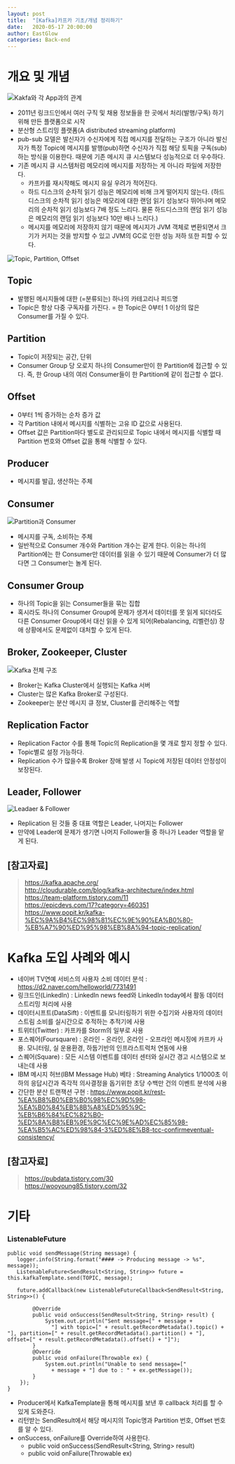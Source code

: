 ```yaml
---
layout: post
title:  "[Kafka]카프카 기초/개념 정리하기"
date:   2020-05-17 20:00:00
author: EastGlow
categories: Back-end
---
```


# 개요 및 개념

![Kakfa와 각 App과의 관계](https://kafka.apache.org/25/images/kafka-apis.png)

* 2011년 링크드인에서 여러 구직 및 채용 정보들을 한 곳에서 처리(발행/구독) 하기 위해 만든 플랫폼으로 시작
* 분산형 스트리밍 플랫폼(A distributed streaming platform)
* pub-sub 모델은 발신자가 수신자에게 직접 메시지를 전달하는 구조가 아니라 발신자가 특정 Topic에 메시지를 발행(pub)하면 수신자가 직접 해당 토픽을 구독(sub)하는 방식을 이용한다. 때문에 기존 메시지 큐 시스템보다 성능적으로 더 우수하다.
* 기존 메시지 큐 시스템처럼 메모리에 메시지를 저장하는 게 아니라 파일에 저장한다.
	* 카프카를 재시작해도 메시지 유실 우려가 적어진다.
	* 하드 디스크의 순차적 읽기 성능은 메모리에 비해 크게 떨어지지 않는다. (하드디스크의 순차적 읽기 성능은 메모리에 대한 랜덤 읽기 성능보다 뛰어나며 메모리의 순차적 읽기 성능보다 7배 정도 느리다. 물론 하드디스크의 랜덤 읽기 성능은 메모리의 랜덤 읽기 성능보다 10만 배나 느리다.)
	* 메시지를 메모리에 저장하지 않기 때문에 메시지가 JVM 객체로 변환되면서 크기가 커지는 것을 방지할 수 있고 JVM의 GC로 인한 성능 저하 또한 피할 수 있다.

![Topic, Partition, Offset](https://t1.daumcdn.net/cfile/tistory/991DC6345C3FE33B0B)

## Topic

* 발행된 메시지들에 대한 (=분류되는) 하나의 카테고리나 피드명
* Topic은 항상 다중 구독자를 가진다. = 한 Topic은 0부터 1 이상의 많은 Consumer를 가질 수 있다.

## Partition

* Topic이 저장되는 공간, 단위
* Consumer Group 당 오로지 하나의 Consumer만이 한 Partition에 접근할 수 있다. 즉, 한 Group 내의 여러 Consumer들이 한 Partition에 같이 접근할 수 없다.

## Offset

* 0부터 1씩 증가하는 순차 증가 값
* 각 Partition 내에서 메시지를 식별하는 고유 ID 값으로 사용된다.
* Offset 값은 Partition마다 별도로 관리되므로 Topic 내에서 메시지를 식별할 때 Partition 번호와 Offset 값을 통해 식별할 수 있다.

## Producer

* 메시지를 발급, 생산하는 주체

## Consumer

![Partition과 Consumer](https://t1.daumcdn.net/cfile/tistory/998EDC3A5C3FE33B0F)

* 메시지를 구독, 소비하는 주체
* 일반적으로 Consumer 개수와 Partition 개수는 같게 한다. 이유는 하나의 Partition에는 한 Consumer만 데이터를 읽을 수 있기 때문에 Consumer가 더 많다면 그 Consumer는 놀게 된다.

## Consumer Group

* 하나의 Topic을 읽는 Consumer들을 묶는 집합
* 혹시라도 하나의 Consumer Group에 문제가 생겨서 데이터를 못 읽게 되더라도 다른 Consumer Group에서 대신 읽을 수 있게 되어(Rebalancing, 리벨런싱) 장애 상황에서도 문제없이 대처할 수 있게 된다.

## Broker, Zookeeper, Cluster

![Kafka 전체 구조](https://t1.daumcdn.net/cfile/tistory/270D49435509151E2A)

* Broker는 Kafka Cluster에서 실행되는 Kafka 서버
* Cluster는 많은 Kafka Broker로 구성된다.
* Zookeeper는 분산 메시지 큐 정보, Cluster를 관리해주는 역할

## Replication Factor

* Replication Factor 수를 통해 Topic의 Replication을 몇 개로 할지 정할 수 있다.
* Topic별로 설정 가능하다.
* Replication 수가 많을수록 Broker 장애 발생 시 Topic에 저장된 데이터 안정성이 보장된다.

## Leader, Follower

![Leadaer & Follower](https://t1.daumcdn.net/cfile/tistory/99E5AD425C3FE33B10)

* Replication 된 것들 중 대표 역할은 Leader, 나머지는 Follower
* 만약에 Leader에 문제가 생기면 나머지 Follower들 중 하나가 Leader 역할을 맡게 된다.

## [참고자료]

> https://kafka.apache.org/  
> http://cloudurable.com/blog/kafka-architecture/index.html  
> https://team-platform.tistory.com/11  
> https://epicdevs.com/17?category=460351  
> https://www.popit.kr/kafka-%EC%9A%B4%EC%98%81%EC%9E%90%EA%B0%80-%EB%A7%90%ED%95%98%EB%8A%94-topic-replication/  


# Kafka 도입 사례와 예시

* 네이버 TV연예 서비스의 사용자 소비 데이터 분석 : https://d2.naver.com/helloworld/7731491
* 링크드인(LinkedIn) : LinkedIn news feed와 LinkedIn today에서 활동 데이터 스트리밍 처리에 사용
* 데이터시프트(DataSift) : 이벤트를 모니터링하기 위한 수집기와 사용자의 데이터 스트림 소비를 실시간으로 추적하는 추적기에 사용
* 트위터(Twitter) : 카프카를 Storm의 일부로 사용
* 포스퀘어(Foursquare) : 온라인 - 온라인, 온라인 - 오프라인 메시징에 카프카 사용. 모니터링, 실 운용환경, 하둡기반의 인프라스트럭처 연동에 사용
* 스퀘어(Square) : 모든 시스템 이벤트를 데이터 센터와 실시간 경고 시스템으로 보내는데 사용
* IBM 메시지 허브(IBM Message Hub) 베타 : Streaming Analytics 1/1000초 이하의 응답시간과 즉각적 의사결정을 돕기위한 초당 수백만 건의 이벤트 분석에 사용
* 간단한 분산 트랜잭션 구현 : https://www.popit.kr/rest-%EA%B8%B0%EB%B0%98%EC%9D%98-%EA%B0%84%EB%8B%A8%ED%95%9C-%EB%B6%84%EC%82%B0-%ED%8A%B8%EB%9E%9C%EC%9E%AD%EC%85%98-%EA%B5%AC%ED%98%84-3%ED%8E%B8-tcc-confirmeventual-consistency/

## [참고자료]

> https://pubdata.tistory.com/30  
> https://wooyoung85.tistory.com/32  


# 기타

### ListenableFuture

    public void sendMessage(String message) {
       logger.info(String.format("#### -> Producing message -> %s", message));
       ListenableFuture<SendResult<String, String>> future = this.kafkaTemplate.send(TOPIC, message);
       
       future.addCallback(new ListenableFutureCallback<SendResult<String, String>>() {
           
            @Override
            public void onSuccess(SendResult<String, String> result) {
                System.out.println("Sent message=[" + message + 
                  "] with topic=[" + result.getRecordMetadata().topic() + "], partition=[" + result.getRecordMetadata().partition() + "], offset=[" + result.getRecordMetadata().offset() + "]");
            }
            @Override
            public void onFailure(Throwable ex) {
                System.out.println("Unable to send message=["
                  + message + "] due to : " + ex.getMessage());
            }
        });
    }

* Producer에서 KafkaTemplate을 통해 메시지를 보낸 후 callback 처리를 할 수 있게 도와준다.
* 리턴받는 SendResult에서 해당 메시지의 Topic명과 Partition 번호, Offset 번호를 알 수 있다.
* onSuccess, onFailure를 Override하여 사용한다.
	* public void onSuccess(SendResult<String, String> result)
	* public void onFailure(Throwable ex)
